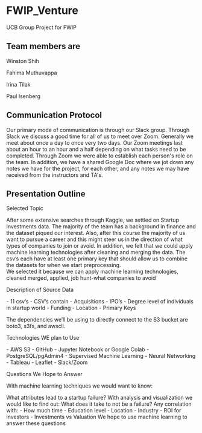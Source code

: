 # FWIP_Venture

UCB Group Project for FWIP

## Team members are

<p>Winston Shih</p>
<p>Fahima Muthuvappa</p>
<p>Irina Tilak</p>
<p>Paul Isenberg</p>

## Communication Protocol 

Our primary mode of communication is through our Slack group. Through Slack we discuss a good time for all of us to meet over Zoom. Generally we meet about once a day to once very two days. Our Zoom meetings last about an hour to an hour and a half depending on what tasks need to be completed. Through Zoom we were able to establish each person's role on the team. In addition, we have a shared Google Doc where we jot down any notes we have for the project, for each other, and any notes we may have received from the instructors and TA's.


## Presentation Outline

<p>Selected Topic</p>

After some extensive searches through Kaggle, we settled on Startup Investments data. The majority of the team has a background in finance and the dataset piqued our interest. Also, after this course the majority of us want to pursue a career and this might steer us in the direction of what types of companies to join or avoid. In addition, we felt that we could apply machine learning technologies after cleaning and merging the data. The csv’s each have at least one primary key that should allow us to combine the datasets for when we start preprocessing.  
We selected it because we can apply machine learning technologies, cleaned merged, applied, job hunt-what companies to avoid

<p>Description of Source Data</p>
- 11 csv’s
- CSV’s contain
- Acquisitions
- IPO’s
- Degree level of individuals in startup world
- Funding 
- Location
- Primary Keys

The dependencies we’ll be using to directly connect to the S3 bucket are boto3, s3fs, and awscli.

<p>Technologies WE plan to Use</p>
- AWS S3
- GitHub
- Jupyter Notebook or Google Colab
- PostgreSQL/pgAdmin4
- Supervised Machine Learning
- Neural Networking
- Tableau
- Leaflet
- Slack/Zoom

<p>Questions We Hope to Answer</p>
<p>With machine learning techniques we would want to know:</p>
<n>What attributes lead to a startup failure?</n>
<n>With analysis and visualization we would like to find out:</n>
<n>What does it take to not be a failure? Any correlation with:</n>
    - How much time
    - Education level
    - Location
    - Industry
    - ROI for investors
    - Investments vs Valuation
<n>We hope to use machine learning to answer these questions</n> 